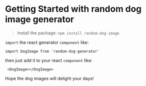# Getting Started with random dog image generator

> Install the package: `npm install random-dog-image`

`import` the react generator `component` like:

 ```
 import DogImage from 'random-dog-generator'
  ```
then just add it to your react `component` like:
 ```
  <DogImage></DogImage>
 ```
 
 Hope the dog images will delight your days!
